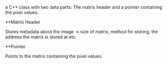 
a C++ class with two data parts: The matrix header and a pointer containing the pixel values.

**Matrix Header

Stores metadata about the image -> size of matrix, method for storing, the address the matrix is stored at etc.

**Pointer

Points to the matrix containing the pixel values.

